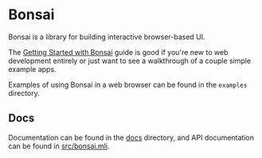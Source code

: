 # Bonsai


Bonsai is a library for building interactive browser-based UI.

The [Getting Started with Bonsai](./docs/getting_started/open_source/index.md)
guide is good if you're new to web development entirely or just want to see a
walkthrough of a couple simple example apps.

Examples of using Bonsai in a web browser can be found in the `examples`
directory.

## Docs

Documentation can be found in the [docs](./docs) directory, and API documentation
can be found in [src/bonsai.mli](./src/bonsai.mli).

